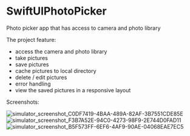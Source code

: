 # SwiftUIPhotoPicker

Photo picker app that has access to camera and photo library

The project feature:

* access the camera and photo library
* take pictures
* save pictures 
* cache pictures to local directory
* delete / edit pictures
* error handling
* view the saved pictures in a responsive layout

Screenshots:

![simulator_screenshot_C0DF7419-4BAA-489A-82AF-3B7551CDE85E](https://user-images.githubusercontent.com/63356401/170254811-2b8575d9-9c48-48a8-84f7-84d37c55fe75.png)
![simulator_screenshot_F3B7A52E-94C0-4273-98F9-2E744D0FAD11](https://user-images.githubusercontent.com/63356401/170254896-8f6d41b8-c49e-4f9f-8e9c-7e8c166a66cf.png)
![simulator_screenshot_B5F573FF-6EF6-4AF9-90AE-04068EAE7EC5](https://user-images.githubusercontent.com/63356401/170255031-575d9c8a-ef2e-4599-a85c-2dffb2a792bd.png)
